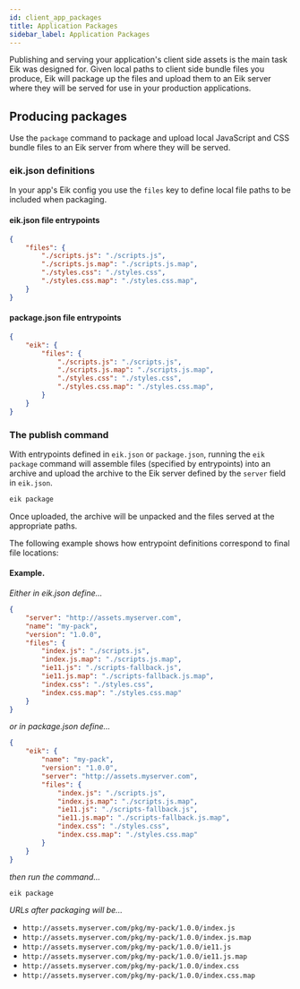 ```yaml
---
id: client_app_packages
title: Application Packages
sidebar_label: Application Packages
---
```


Publishing and serving your application's client side assets is the main task Eik was designed for. Given local paths to client side bundle files you produce, Eik will package up the files and upload them to an Eik server where they will be served for use in your production applications.

## Producing packages

Use the `package` command to package and upload local JavaScript and CSS bundle files to an Eik server from where they will be served.

### eik.json definitions

In your app's Eik config you use the `files` key to define local file paths to be included when packaging.

#### eik.json file entrypoints

```json
{
    "files": {
        "./scripts.js": "./scripts.js",
        "./scripts.js.map": "./scripts.js.map",
        "./styles.css": "./styles.css",
        "./styles.css.map": "./styles.css.map",
    }
}
```

#### package.json file entrypoints

```json
{
    "eik": {
        "files": {
            "./scripts.js": "./scripts.js",
            "./scripts.js.map": "./scripts.js.map",
            "./styles.css": "./styles.css",
            "./styles.css.map": "./styles.css.map",
        }
    }
}
```

### The publish command

With entrypoints defined in `eik.json` or `package.json`, running the `eik package` command will assemble files (specified by entrypoints) into an archive and upload the archive to the Eik server defined by the `server` field in `eik.json`.

```sh
eik package
```

Once uploaded, the archive will be unpacked and the files served at the appropriate paths.

The following example shows how entrypoint definitions correspond to final file locations:

#### Example.

*Either in eik.json define...*

```json
{
    "server": "http://assets.myserver.com",
    "name": "my-pack",
    "version": "1.0.0",
    "files": {
        "index.js": "./scripts.js",
        "index.js.map": "./scripts.js.map",
        "ie11.js": "./scripts-fallback.js",
        "ie11.js.map": "./scripts-fallback.js.map",
        "index.css": "./styles.css",
        "index.css.map": "./styles.css.map"
    }
}
```

*or in package.json define...*

```json
{
    "eik": {
        "name": "my-pack",
        "version": "1.0.0",
        "server": "http://assets.myserver.com",
        "files": {
            "index.js": "./scripts.js",
            "index.js.map": "./scripts.js.map",
            "ie11.js": "./scripts-fallback.js",
            "ie11.js.map": "./scripts-fallback.js.map",
            "index.css": "./styles.css",
            "index.css.map": "./styles.css.map"
        }
    }
}
```

*then run the command...*

```sh
eik package
```

*URLs after packaging will be...*

* `http://assets.myserver.com/pkg/my-pack/1.0.0/index.js`
* `http://assets.myserver.com/pkg/my-pack/1.0.0/index.js.map`
* `http://assets.myserver.com/pkg/my-pack/1.0.0/ie11.js`
* `http://assets.myserver.com/pkg/my-pack/1.0.0/ie11.js.map`
* `http://assets.myserver.com/pkg/my-pack/1.0.0/index.css`
* `http://assets.myserver.com/pkg/my-pack/1.0.0/index.css.map`
